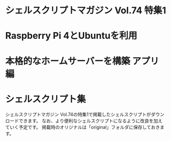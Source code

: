 # シェルスクリプトマガジン Vol.74 特集1
# Raspberry Pi 4とUbuntuを利用
# 本格的なホームサーバーを構築 アプリ編
# シェルスクリプト集

シェルスクリプトマガジン Vol.74の特集1で掲載したシェルスクリプトがダウンロードできます。
なお、より便利なシェルスクリプトになるように改良を加えていく予定です。
掲載時のオリジナルは「original」フォルダに保存しておきます。
